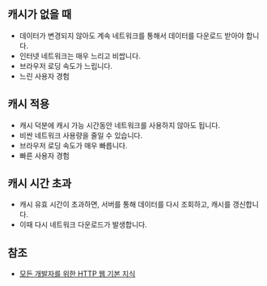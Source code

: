 ## 캐시가 없을 때
* 데이터가 변경되지 않아도 계속 네트워크를 통해서 데이터를 다운로드 받아야 합니다.
* 인터넷 네트워크는 매우 느리고 비쌉니다.
* 브라우저 로딩 속도가 느립니다.
* 느린 사용자 경험

## 캐시 적용
* 캐시 덕분에 캐시 가능 시간동안 네트워크를 사용하지 않아도 됩니다.
* 비싼 네트워크 사용량을 줄일 수 있습니다.
* 브라우저 로딩 속도가 매우 빠릅니다.
* 빠른 사용자 경험

## 캐시 시간 초과
* 캐시 유효 시간이 초과하면, 서버를 통해 데이터를 다시 조회하고, 캐시를 갱신합니다.
* 이때 다시 네트워크 다운로드가 발생합니다.

## 참조
* [모든 개발자를 위한 HTTP 웹 기본 지식](https://www.inflearn.com/course/http-%EC%9B%B9-%EB%84%A4%ED%8A%B8%EC%9B%8C%ED%81%AC/dashboard)